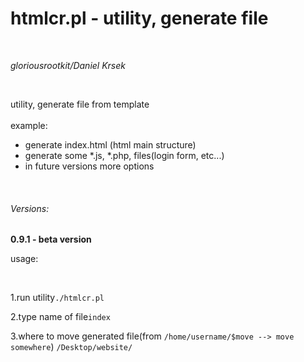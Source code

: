 <h1>htmlcr.pl - utility, generate file</h1>
</br>
<p><i>gloriousrootkit/Daniel Krsek</i></p>
</br>
<p>utility, generate file from template </br>
</br>
example:
<ul>
<li>generate index.html (html main structure)</li>
<li>generate some *.js, *.php, files(login form, etc...)</li>
<li>in future versions more options</li>
</ul>
</p>
</br>
<h6>Versions:</h6>
<strong>0.9.1 - beta version</strong>
<p>usage:</p>
</br>
<p>1.run utility<code>./htmlcr.pl</code></p>
<p>2.type name of file<code>index</code></p>
<p>3.where to move generated file(from <code>/home/username/$move --> move somewhere</code>) <code>/Desktop/website/</code>
</br>
</code>



</p>
